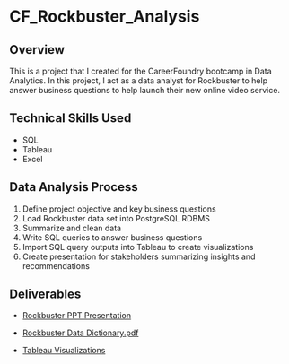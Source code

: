 # CF_Rockbuster_Analysis

## Overview
This is a project that I created for the CareerFoundry bootcamp in Data Analytics. In this project, I act as a data analyst for Rockbuster to help answer business questions to help launch their new online video service.

## Technical Skills Used
- SQL
- Tableau
- Excel

## Data Analysis Process
1. Define project objective and key business questions
2. Load Rockbuster data set into PostgreSQL RDBMS
3. Summarize and clean data
4. Write SQL queries to answer business questions
5. Import SQL query outputs into Tableau to create visualizations
6. Create presentation for stakeholders summarizing insights and recommendations

## Deliverables
- [Rockbuster PPT Presentation](https://github.com/JarrettPugh/CF_Rockbuster_Analysis/blob/0b850ccd616bff6bd078851749269ca9d636d90b/Rockbuster%20Presentation.pptx)
  
- [Rockbuster Data Dictionary.pdf](https://github.com/JarrettPugh/CF_Rockbuster_Analysis/blob/94ed009dd37574efe2b9b2e0f7d708db325c12d9/Rockbuster%20Data%20Dictionary.pdf)
  
- [Tableau Visualizations](https://public.tableau.com/app/profile/jarrett.pugh/viz/RockbusterStealth_16968176106630/RevenuebyCountrywithTop5Customers)
  
